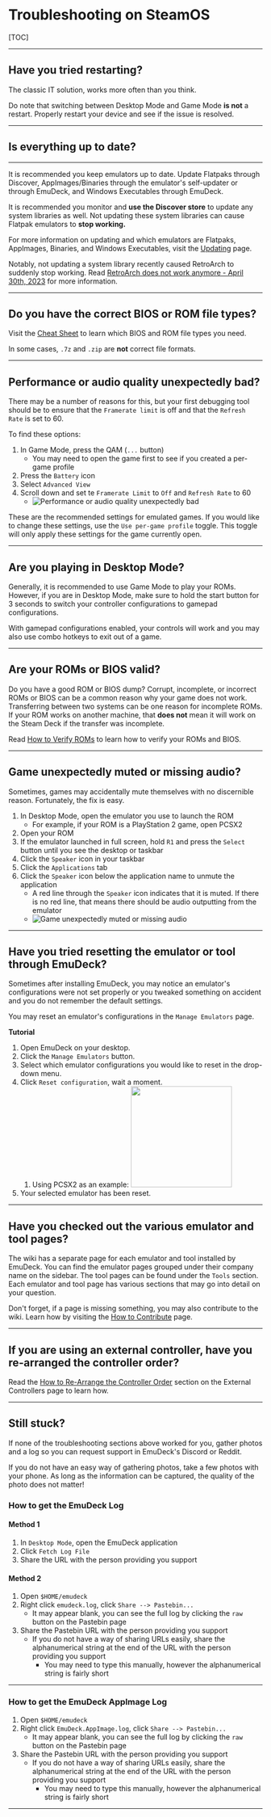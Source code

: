 # Troubleshooting on SteamOS

[TOC]

***

## Have you tried restarting?

The classic IT solution, works more often than you think. 

Do note that switching between Desktop Mode and Game Mode **is not** a restart. Properly restart your device and see if the issue is resolved. 

***

## Is everything up to date?

***

It is recommended you keep emulators up to date. Update Flatpaks through Discover, AppImages/Binaries through the emulator's self-updater or through EmuDeck, and Windows Executables through EmuDeck.

It is recommended you monitor and **use the Discover store** to update any system libraries as well. Not updating these system libraries can cause Flatpak emulators to **stop working.**

For more information on updating and which emulators are Flatpaks, AppImages, Binaries, and Windows Executables, visit the [Updating](../../emudeck-maintenance/steamos/updating.md) page.

Notably, not updating a system library recently caused RetroArch to suddenly stop working. Read [RetroArch does not work anymore - April 30th, 2023](../../common-issues/steamos/index.md#retroarch-does-not-work-anymore---april-30th-2023) for more information. 

***

## Do you have the correct BIOS or ROM file types?

Visit the [Cheat Sheet](../../cheat-sheet.md) to learn which BIOS and ROM file types you need.

In some cases, `.7z` and `.zip` are **not** correct file formats.

***

## Performance or audio quality unexpectedly bad?

There may be a number of reasons for this, but your first debugging tool should be to ensure that the `Framerate limit` is off and that the `Refresh Rate` is set to 60. 

To find these options:

1. In Game Mode, press the QAM (`...` button)
    * You may need to open the game first to see if you created a per-game profile
2. Press the `Battery` icon
3. Select `Advanced View`
4. Scroll down and set te `Framerate Limit` to `Off` and `Refresh Rate` to 60
    * ![Performance or audio quality unexpectedly bad](../../assets/performance-or-audio-quality-unexpectedly-bad.png)

These are the recommended settings for emulated games. If you would like to change these settings, use the `Use per-game profile` toggle. This toggle will only apply these settings for the game currently open. 

***

## Are you playing in Desktop Mode?

Generally, it is recommended to use Game Mode to play your ROMs. However, if you are in Desktop Mode, make sure to hold the start button for 3 seconds to switch your controller configurations to gamepad configurations. 

With gamepad configurations enabled, your controls will work and you may also use combo hotkeys to exit out of a game. 

***

## Are your ROMs or BIOS valid?

Do you have a good ROM or BIOS dump? Corrupt, incomplete, or incorrect ROMs or BIOS can be a common reason why your game does not work. Transferring between two systems can be one reason for incomplete ROMs. If your ROM works on another machine, that **does not** mean it will work on the Steam Deck if the transfer was incomplete. 

Read [How to Verify ROMs](../../file-management/steamos/file-management.md#how-to-verify-roms) to learn how to verify your ROMs and BIOS.

***

## Game unexpectedly muted or missing audio?

Sometimes, games may accidentally mute themselves with no discernible reason. Fortunately, the fix is easy.

1. In Desktop Mode, open the emulator you use to launch the ROM
    * For example, if your ROM is a PlayStation 2 game, open PCSX2
2. Open your ROM
3. If the emulator launched in full screen, hold `R1` and press the `Select` button until you see the desktop or taskbar
4. Click the `Speaker` icon in your taskbar
5. Click the `Applications` tab
6. Click the `Speaker` icon below the application name to unmute the application
    * A red line through the `Speaker` icon indicates that it is muted. If there is no red line, that means there should be audio outputting from the emulator
    * ![Game unexpectedly muted or missing audio](../../assets/game-unexpectedly-muted-or-missing-audio.png)

***

## Have you tried resetting the emulator or tool through EmuDeck?

Sometimes after installing EmuDeck, you may notice an emulator's configurations were not set properly or you tweaked something on accident and you do not remember the default settings. 

You may reset an emulator's configurations in the `Manage Emulators` page. 

**Tutorial**

1. Open EmuDeck on your desktop.
2. Click the `Manage Emulators` button.
3. Select which emulator configurations you would like to reset in the drop-down menu.
4. Click `Reset configuration`, wait a moment.
    1. Using PCSX2 as an example: <img src="https://user-images.githubusercontent.com/108900299/196877825-0a4fd76f-bed0-487a-95d5-5454e631f920.png" height="200">
5. Your selected emulator has been reset.

***

## Have you checked out the various emulator and tool pages?

The wiki has a separate page for each emulator and tool installed by EmuDeck. You can find the emulator pages grouped under their company name on the sidebar. The tool pages can be found under the `Tools` section. Each emulator and tool page has various sections that may go into detail on your question. 

Don't forget, if a page is missing something, you may also contribute to the wiki. Learn how by visiting the [How to Contribute](../../how-to-contribute.md) page. 

***

## If you are using an external controller, have you re-arranged the controller order?

Read the [How to Re-Arrange the Controller Order](../../controls-and-hotkeys/steamos/external-controllers.md#how-to-re-arrange-the-controller-order) section on the External Controllers page to learn how. 

***

## Still stuck?

If none of the troubleshooting sections above worked for you, gather photos and a log so you can request support in EmuDeck's Discord or Reddit.

If you do not have an easy way of gathering photos, take a few photos with your phone. As long as the information can be captured, the quality of the photo does not matter!

### How to get the EmuDeck Log

#### Method 1

1. In `Desktop Mode`, open the EmuDeck application
2. Click `Fetch Log File`
3. Share the URL with the person providing you support 

#### Method 2

1. Open `$HOME/emudeck`
2. Right click `emudeck.log`, click `Share --> Pastebin...`
    * It may appear blank, you can see the full log by clicking the `raw` button on the Pastebin page
3. Share the Pastebin URL with the person providing you support
    * If you do not have a way of sharing URLs easily, share the alphanumerical string at the end of the URL with the person providing you support
        * You may need to type this manually, however the alphanumerical string is fairly short

***

### How to get the EmuDeck AppImage Log

1. Open `$HOME/emudeck`
2. Right click `EmuDeck.AppImage.log`, click `Share --> Pastebin...`
    * It may appear blank, you can see the full log by clicking the `raw` button on the Pastebin page
3. Share the Pastebin URL with the person providing you support
    * If you do not have a way of sharing URLs easily, share the alphanumerical string at the end of the URL with the person providing you support
        * You may need to type this manually, however the alphanumerical string is fairly short

***
